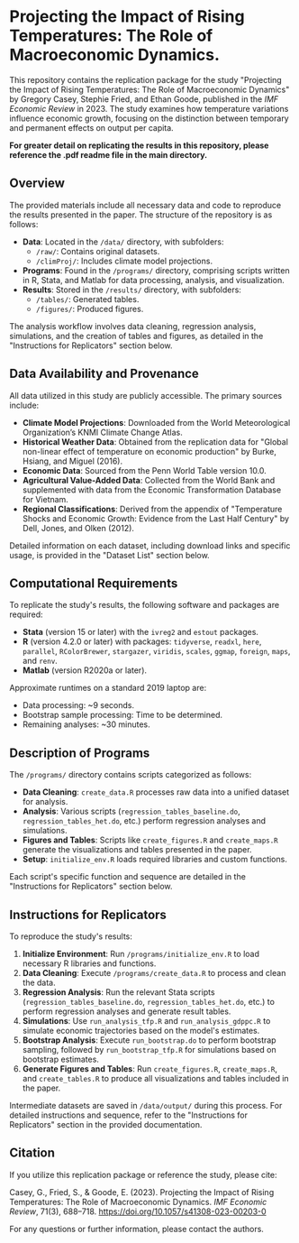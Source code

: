 # Projecting the Impact of Rising Temperatures: The Role of Macroeconomic Dynamics.

This repository contains the replication package for the study "Projecting the Impact of Rising Temperatures: The Role of Macroeconomic Dynamics" by Gregory Casey, Stephie Fried, and Ethan Goode, published in the *IMF Economic Review* in 2023. The study examines how temperature variations influence economic growth, focusing on the distinction between temporary and permanent effects on output per capita.

**For greater detail on replicating the results in this repository, please reference the .pdf readme file in the main directory.**

## Overview

The provided materials include all necessary data and code to reproduce the results presented in the paper. The structure of the repository is as follows:

- **Data**: Located in the `/data/` directory, with subfolders:
  - `/raw/`: Contains original datasets.
  - `/climProj/`: Includes climate model projections.
- **Programs**: Found in the `/programs/` directory, comprising scripts written in R, Stata, and Matlab for data processing, analysis, and visualization.
- **Results**: Stored in the `/results/` directory, with subfolders:
  - `/tables/`: Generated tables.
  - `/figures/`: Produced figures.

The analysis workflow involves data cleaning, regression analysis, simulations, and the creation of tables and figures, as detailed in the "Instructions for Replicators" section below.

## Data Availability and Provenance

All data utilized in this study are publicly accessible. The primary sources include:

- **Climate Model Projections**: Downloaded from the World Meteorological Organization’s KNMI Climate Change Atlas.
- **Historical Weather Data**: Obtained from the replication data for "Global non-linear effect of temperature on economic production" by Burke, Hsiang, and Miguel (2016).
- **Economic Data**: Sourced from the Penn World Table version 10.0.
- **Agricultural Value-Added Data**: Collected from the World Bank and supplemented with data from the Economic Transformation Database for Vietnam.
- **Regional Classifications**: Derived from the appendix of "Temperature Shocks and Economic Growth: Evidence from the Last Half Century" by Dell, Jones, and Olken (2012).

Detailed information on each dataset, including download links and specific usage, is provided in the "Dataset List" section below.

## Computational Requirements

To replicate the study's results, the following software and packages are required:

- **Stata** (version 15 or later) with the `ivreg2` and `estout` packages.
- **R** (version 4.2.0 or later) with packages: `tidyverse`, `readxl`, `here`, `parallel`, `RColorBrewer`, `stargazer`, `viridis`, `scales`, `ggmap`, `foreign`, `maps`, and `renv`.
- **Matlab** (version R2020a or later).

Approximate runtimes on a standard 2019 laptop are:

- Data processing: ~9 seconds.
- Bootstrap sample processing: Time to be determined.
- Remaining analyses: ~30 minutes.

## Description of Programs

The `/programs/` directory contains scripts categorized as follows:

- **Data Cleaning**: `create_data.R` processes raw data into a unified dataset for analysis.
- **Analysis**: Various scripts (`regression_tables_baseline.do`, `regression_tables_het.do`, etc.) perform regression analyses and simulations.
- **Figures and Tables**: Scripts like `create_figures.R` and `create_maps.R` generate the visualizations and tables presented in the paper.
- **Setup**: `initialize_env.R` loads required libraries and custom functions.

Each script's specific function and sequence are detailed in the "Instructions for Replicators" section below.

## Instructions for Replicators

To reproduce the study's results:

1. **Initialize Environment**: Run `/programs/initialize_env.R` to load necessary R libraries and functions.
2. **Data Cleaning**: Execute `/programs/create_data.R` to process and clean the data.
3. **Regression Analysis**: Run the relevant Stata scripts (`regression_tables_baseline.do`, `regression_tables_het.do`, etc.) to perform regression analyses and generate result tables.
4. **Simulations**: Use `run_analysis_tfp.R` and `run_analysis_gdppc.R` to simulate economic trajectories based on the model's estimates.
5. **Bootstrap Analysis**: Execute `run_bootstrap.do` to perform bootstrap sampling, followed by `run_bootstrap_tfp.R` for simulations based on bootstrap estimates.
6. **Generate Figures and Tables**: Run `create_figures.R`, `create_maps.R`, and `create_tables.R` to produce all visualizations and tables included in the paper.

Intermediate datasets are saved in `/data/output/` during this process. For detailed instructions and sequence, refer to the "Instructions for Replicators" section in the provided documentation.

## Citation

If you utilize this replication package or reference the study, please cite:

Casey, G., Fried, S., & Goode, E. (2023). Projecting the Impact of Rising Temperatures: The Role of Macroeconomic Dynamics. *IMF Economic Review*, 71(3), 688–718. https://doi.org/10.1057/s41308-023-00203-0

For any questions or further information, please contact the authors. 
